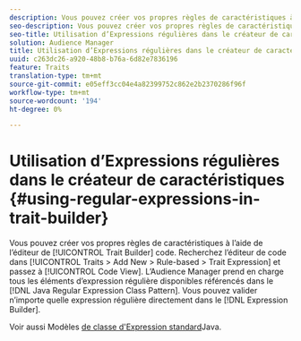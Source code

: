 ```yaml
---
description: Vous pouvez créer vos propres règles de caractéristiques à l’aide de l’éditeur de code du créateur de caractéristiques. Recherchez l’éditeur de code dans Caractéristiques > Ajouter > Basé sur des règles > Expression des caractéristiques et passez à Vue de code. L'Audience Manager prend en charge tous les éléments d'expression standard disponibles référencés dans le modèle de classe d'Expression Java Regular. Vous pouvez valider l’une des expressions régulières directement dans le créateur d’Expressions.
seo-description: Vous pouvez créer vos propres règles de caractéristiques à l’aide de l’éditeur de code du créateur de caractéristiques. Recherchez l’éditeur de code dans Caractéristiques > Ajouter > Basé sur des règles > Expression des caractéristiques et passez à Vue de code. L'Audience Manager prend en charge tous les éléments d'expression standard disponibles référencés dans le modèle de classe d'Expression Java Regular. Vous pouvez valider l’une des expressions régulières directement dans le créateur d’Expressions.
seo-title: Utilisation d’Expressions régulières dans le créateur de caractéristiques
solution: Audience Manager
title: Utilisation d’Expressions régulières dans le créateur de caractéristiques
uuid: c263dc26-a920-48b8-b76a-6d82e7836196
feature: Traits
translation-type: tm+mt
source-git-commit: e05eff3cc04e4a82399752c862e2b2370286f96f
workflow-type: tm+mt
source-wordcount: '194'
ht-degree: 0%

---
```



# Utilisation d’Expressions régulières dans le créateur de caractéristiques {#using-regular-expressions-in-trait-builder}

Vous pouvez créer vos propres règles de caractéristiques à l’aide de l’éditeur de [!UICONTROL Trait Builder] code. Recherchez l’éditeur de code dans [!UICONTROL Traits > Add New > Rule-based > Trait Expression] et passez à [!UICONTROL Code View]. L’Audience Manager prend en charge tous les éléments d’expression régulière disponibles référencés dans le [!DNL Java Regular Expression Class Pattern]. Vous pouvez valider n’importe quelle expression régulière directement dans le [!DNL Expression Builder].

Voir aussi Modèles [de classe d&#39;Expression standard](https://docs.oracle.com/javase/7/docs/api/java/util/regex/Pattern.html)Java.